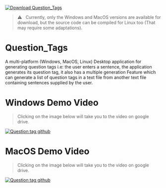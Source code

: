 [![Download Question_Tags](https://a.fsdn.com/con/app/sf-download-button)](https://sourceforge.net/projects/question-tags/files/latest/download)

>⚠️ &nbsp;&nbsp;Currently, only the Windows and MacOS versions are available for download, but the source code can be compiled for Linux too (That may require some adaptations).

# Question_Tags
A multi-platform (Windows, MacOS, Linux) Desktop application for generating question tags i.e: the user enters a sentence, the application generates its question tag, it also has a multiple generation Feature which can generate a list of question tags in a text file from another text file containing sentences supplied by the user.<br>

# Windows Demo Video
>Clicking on the image below will take you to the video on google drive.
>
[![Question tag github](https://a.fsdn.com/con/app/proj/question-tags/screenshots/Capture%20d%E2%80%99e%CC%81cran%202020-06-17%20a%CC%80%2001.10.33.png/max/max/1)](https://drive.google.com/file/d/1t5kA6ommUsg56nTH6JM8VkrAU9TsFExJ/view?usp=sharing)

# MacOS Demo Video
>Clicking on the image below will take you to the video on google drive.

[![Question tag github](https://a.fsdn.com/con/app/proj/question-tags/screenshots/Capture%20d%E2%80%99e%CC%81cran%202020-06-17%20a%CC%80%2001.10.33.png/max/max/1)](https://drive.google.com/file/d/1rOUr5hKJm-2CFF3KDjvhmcj576gkCU61/preview)

